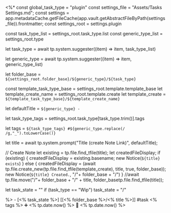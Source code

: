 <%*
const global_task_type = "plugin"
const settings_file = "Assets/Tasks Settings.md";
const settings = app.metadataCache.getFileCache(app.vault.getAbstractFileByPath(settings_file)).frontmatter;
const settings_root = settings.plugin

const task_type_list = settings_root.task_type.list
const generic_type_list = settings_root.type

let task_type = await tp.system.suggester((item) => item, task_type_list)

let generic_type = await tp.system.suggester((item) => item, generic_type_list)

let folder_base = `${settings_root.folder_base}/${generic_type}/${task_type}`

const template_task_type_base = settings_root.template.template_base
let template_create_name = settings_root.template.create
let template_create = `${template_task_type_base}/${template_create_name}`

let defaultTitle = `${generic_type} - `

let task_type_tags = settings_root.task_type[task_type.trim()].tags

let tags = `${task_type_tags} #${generic_type.replace(/ /g,"_").toLowerCase()}`

let title = await tp.system.prompt("Title (create Note Link)", defaultTitle);

// Create Note
let existing = tp.file.find_tfile(title);
let createdFileDisplay;
if (existing) {
  createdFileDisplay = existing.basename;
  new Notice(`${title} exists`)
} else {
  createdFileDisplay = (await tp.file.create_new(tp.file.find_tfile(template_create), title, true, folder_base));
  new Notice(`${title} Created.`, "/"+ folder_base + "/")
}
//await tp.file.move("/"+ folder_base + "/" + title, folder_basetp.file.find_tfile(title));

let task_state = ""
if (task_type == "Wip") task_state = "/"

%>   - [<% task_state %>]  [[<% folder_base %>/<% title %>]]  #task  <% tags %>    ➕ <% tp.date.now() %> 🛫 <% tp.date.now() %>